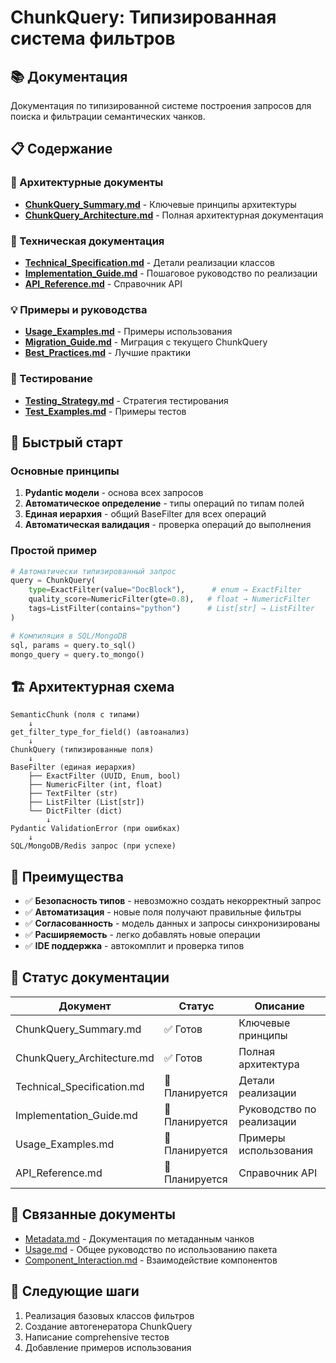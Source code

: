 # ChunkQuery: Типизированная система фильтров

## 📚 Документация

Документация по типизированной системе построения запросов для поиска и фильтрации семантических чанков.

## 📋 Содержание

### 🎯 Архитектурные документы
- **[ChunkQuery_Summary.md](./ChunkQuery_Summary.md)** - Ключевые принципы архитектуры
- **[ChunkQuery_Architecture.md](./ChunkQuery_Architecture.md)** - Полная архитектурная документация

### 🔧 Техническая документация
- **[Technical_Specification.md](./Technical_Specification.md)** - Детали реализации классов
- **[Implementation_Guide.md](./Implementation_Guide.md)** - Пошаговое руководство по реализации
- **[API_Reference.md](./API_Reference.md)** - Справочник API

### 💡 Примеры и руководства
- **[Usage_Examples.md](./Usage_Examples.md)** - Примеры использования
- **[Migration_Guide.md](./Migration_Guide.md)** - Миграция с текущего ChunkQuery
- **[Best_Practices.md](./Best_Practices.md)** - Лучшие практики

### 🧪 Тестирование
- **[Testing_Strategy.md](./Testing_Strategy.md)** - Стратегия тестирования
- **[Test_Examples.md](./Test_Examples.md)** - Примеры тестов

## 🚀 Быстрый старт

### Основные принципы
1. **Pydantic модели** - основа всех запросов
2. **Автоматическое определение** - типы операций по типам полей  
3. **Единая иерархия** - общий BaseFilter для всех операций
4. **Автоматическая валидация** - проверка операций до выполнения

### Простой пример
```python
# Автоматически типизированный запрос
query = ChunkQuery(
    type=ExactFilter(value="DocBlock"),      # enum → ExactFilter
    quality_score=NumericFilter(gte=0.8),   # float → NumericFilter  
    tags=ListFilter(contains="python")      # List[str] → ListFilter
)

# Компиляция в SQL/MongoDB
sql, params = query.to_sql()
mongo_query = query.to_mongo()
```

## 🏗️ Архитектурная схема

```
SemanticChunk (поля с типами)
    ↓
get_filter_type_for_field() (автоанализ)
    ↓
ChunkQuery (типизированные поля)
    ↓
BaseFilter (единая иерархия)
    ├── ExactFilter (UUID, Enum, bool)
    ├── NumericFilter (int, float)  
    ├── TextFilter (str)
    ├── ListFilter (List[str])
    └── DictFilter (dict)
        ↓
Pydantic ValidationError (при ошибках)
    ↓
SQL/MongoDB/Redis запрос (при успехе)
```

## 🎯 Преимущества

- ✅ **Безопасность типов** - невозможно создать некорректный запрос
- ✅ **Автоматизация** - новые поля получают правильные фильтры  
- ✅ **Согласованность** - модель данных и запросы синхронизированы
- ✅ **Расширяемость** - легко добавлять новые операции
- ✅ **IDE поддержка** - автокомплит и проверка типов

## 📝 Статус документации

| Документ | Статус | Описание |
|----------|--------|----------|
| ChunkQuery_Summary.md | ✅ Готов | Ключевые принципы |
| ChunkQuery_Architecture.md | ✅ Готов | Полная архитектура |
| Technical_Specification.md | 🔄 Планируется | Детали реализации |
| Implementation_Guide.md | 🔄 Планируется | Руководство по реализации |
| Usage_Examples.md | 🔄 Планируется | Примеры использования |
| API_Reference.md | 🔄 Планируется | Справочник API |

## 🔗 Связанные документы

- [Metadata.md](../Metadata.md) - Документация по метаданным чанков
- [Usage.md](../Usage.md) - Общее руководство по использованию пакета
- [Component_Interaction.md](../Component_Interaction.md) - Взаимодействие компонентов

## 🚀 Следующие шаги

1. Реализация базовых классов фильтров
2. Создание автогенератора ChunkQuery
3. Написание comprehensive тестов
4. Добавление примеров использования 